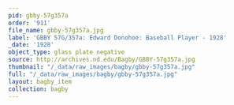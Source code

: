 ```yaml
---
pid: gbby-57g357a
order: '911'
file_name: gbby-57g357a.jpg
label: 'GBBY 57G/357a: Edward Donohoe: Baseball Player - 1928'
_date: '1928'
object_type: glass plate negative
source: http://archives.nd.edu/Bagby/GBBY-57g357a.jpg
thumbnail: "/_data/raw_images/bagby/gbby-57g357a.jpg"
full: "/_data/raw_images/bagby/gbby-57g357a.jpg"
layout: bagby_item
collection: bagby
---
```

